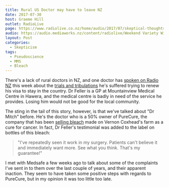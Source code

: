 ```yaml
---
title: Rural US Doctor may have to leave NZ
date: 2017-07-30
host: Graeme Hill
outlet: RadioLive
page: https://www.radiolive.co.nz/home/audio/2017/07/skeptical-thoughts-with-mark-honeychurch0.html
audio: https://audio.mediaworks.nz/content/radiolive/Weekend Variety Wireless/July 17/30_07_17_Skeptical.mp3
layout: Post
categories:
  - Skepticism
tags:
  - Pseudoscience
  - MMS
  - Bleach
---
```


There's a lack of rural doctors in NZ, and one doctor has [spoken on Radio NZ](http://www.radionz.co.nz/audio/player?audio_id=201852204) this week about the [trials and tribulations](http://www.radionz.co.nz/national/programmes/checkpoint/audio/201852204/doctor-fears-immigration-red-tape-may-force-him-out-of-nz) he's suffered trying to renew his visa to stay in the country. Dr Feller is a GP at Mountainview Medical Centre in Hawera, and the medical centre is badly in need of the service he provides. Losing him would not be good for the local community.

<!-- more -->

The sting in the tail of this story, however, is that we've talked about "Dr Mitch" before. He's the doctor who is a 50% owner of PureCure, the company that has been [selling bleach](https://www.stuff.co.nz/national/health/94753064/medsafe-criticised-for-slow-response-to-claimed-cancerkiller-te-kiri-gold) made on Vernon Coxhead's farm as a cure for cancer. In fact, Dr Feller's testimonial was added to the label on bottles of this bleach:

> "I've repeatedly seen it work in my surgery. Patients can't believe it and immediately want more. See what you think. That's my guarantee!"

I met with Medsafe a few weeks ago to talk about some of the complaints I've sent in to them over the last couple of years, and their apparent inaction. They seem to have taken some positive steps with regards to PureCure, but in my opinion it was too little too late.
